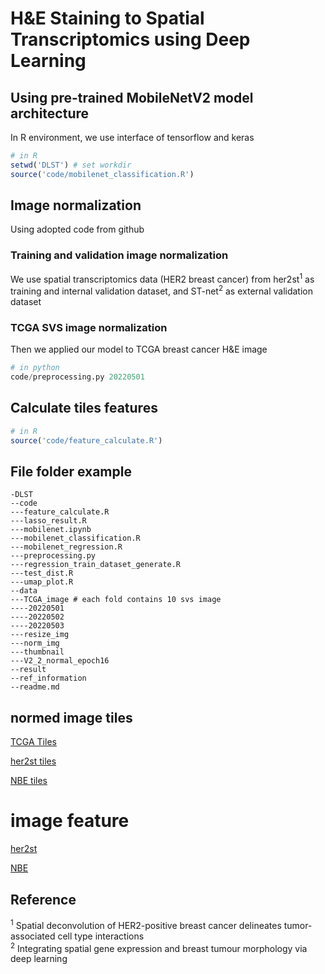 # H&E Staining to Spatial Transcriptomics using Deep Learning

## Using pre-trained MobileNetV2 model architecture

In R environment, we use interface of tensorflow and keras

```R
# in R 
setwd('DLST') # set workdir
source('code/mobilenet_classification.R')
```

## Image normalization

Using adopted code from github

### Training and validation image normalization

We use spatial transcriptomics data (HER2 breast cancer) from her2st<sup>1</sup> as training and internal validation dataset, and ST-net<sup>2</sup> as external validation dataset

### TCGA SVS image normalization

Then we applied our model to TCGA breast cancer H&E image

```python
# in python 
code/preprocessing.py 20220501
```

## Calculate tiles features

```R
# in R
source('code/feature_calculate.R')
```

## File folder example

```
-DLST 
--code  
---feature_calculate.R 
---lasso_result.R  
---mobilenet.ipynb  
---mobilenet_classification.R  
---mobilenet_regression.R  
---preprocessing.py  
---regression_train_dataset_generate.R  
---test_dist.R  
---umap_plot.R 
--data  
---TCGA_image # each fold contains 10 svs image
----20220501 
----20220502
----20220503
---resize_img 
---norm_img 
---thumbnail  
---V2_2_normal_epoch16  
--result  
--ref_information 
--readme.md
```

## normed image tiles

[TCGA Tiles](https://pan.baidu.com/s/1jf_9ckPXsCGwZGybsVfm8A?pwd=zdh5)

[her2st tiles](https://pan.baidu.com/s/1fZhA31wznStL4f8AqyzBqA?pwd=5ml6)

[NBE tiles](https://pan.baidu.com/s/1p-LENmn5x2_NfFnNhdq8FQ?pwd=3lfp)

# image feature

[her2st](https://pan.baidu.com/s/1T5hE72apuCrCfIPnPt3u4A?pwd=m0vr)

[NBE](https://pan.baidu.com/s/1Y9VKmoJo0kM8M-8nUEYYxQ?pwd=g02e)

## Reference

<sup>1</sup> Spatial deconvolution of HER2-positive breast cancer delineates tumor-associated cell type interactions    
<sup>2</sup> Integrating spatial gene expression and breast tumour morphology via deep learning
